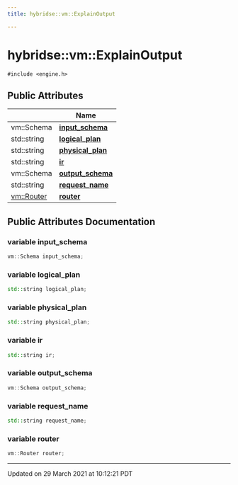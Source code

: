 ```yaml
---
title: hybridse::vm::ExplainOutput

---
```


# hybridse::vm::ExplainOutput




`#include <engine.h>`

## Public Attributes

|                | Name           |
| -------------- | -------------- |
| vm::Schema | **[input_schema](/hybridse/usage/api/markdown/Classes/structhybridse_1_1vm_1_1_explain_output.md#variable-input_schema)**  |
| std::string | **[logical_plan](/hybridse/usage/api/markdown/Classes/structhybridse_1_1vm_1_1_explain_output.md#variable-logical_plan)**  |
| std::string | **[physical_plan](/hybridse/usage/api/markdown/Classes/structhybridse_1_1vm_1_1_explain_output.md#variable-physical_plan)**  |
| std::string | **[ir](/hybridse/usage/api/markdown/Classes/structhybridse_1_1vm_1_1_explain_output.md#variable-ir)**  |
| vm::Schema | **[output_schema](/hybridse/usage/api/markdown/Classes/structhybridse_1_1vm_1_1_explain_output.md#variable-output_schema)**  |
| std::string | **[request_name](/hybridse/usage/api/markdown/Classes/structhybridse_1_1vm_1_1_explain_output.md#variable-request_name)**  |
| [vm::Router](/hybridse/usage/api/markdown/Classes/classhybridse_1_1vm_1_1_router.md) | **[router](/hybridse/usage/api/markdown/Classes/structhybridse_1_1vm_1_1_explain_output.md#variable-router)**  |

## Public Attributes Documentation

### variable input_schema

```cpp
vm::Schema input_schema;
```


### variable logical_plan

```cpp
std::string logical_plan;
```


### variable physical_plan

```cpp
std::string physical_plan;
```


### variable ir

```cpp
std::string ir;
```


### variable output_schema

```cpp
vm::Schema output_schema;
```


### variable request_name

```cpp
std::string request_name;
```


### variable router

```cpp
vm::Router router;
```


-------------------------------

Updated on 29 March 2021 at 10:12:21 PDT